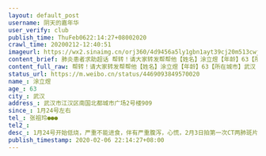 ```yaml
---
layout: default_post
username: 阴天的嘉年华
user_verify: club
publish_time: ThuFeb0622:14:27+08002020
crawl_time: 20200212-12:40:51
imageurl: https://wx2.sinaimg.cn/orj360/4d9456a5ly1gbn1ayt39cj20m513cwjs.jpg,https://wx4.sinaimg.cn/orj360/4d9456a5ly1gbn1ax61vjj20u0140wge.jpg
content_brief: 肺炎患者求助超话 帮转！请大家转发帮帮他【姓名】涂立煜【年龄】63【所在城市】武汉【所在小区、社区】武汉市江汉区南国北都城市广场2号楼909【患病时间】1月24号左右【联系方式】张祖玲 ●●●【其他紧急联系人】【病情描述】 1月24号开始低烧，严重不能进食，伴有严重腹泻，心慌， ...全文
content_full_raw: 帮转！请大家转发帮帮他【姓名】涂立煜【年龄】63【所在城市】武汉【所在小区、社区】武汉市江汉区南国北都城市广场2号楼909【患病时间】1月24号左右【联系方式】张祖玲●●●【其他紧急联系人】【病情描述】1月24号开始低烧，严重不能进食，伴有严重腹泻，心慌，2月3日拍第一次CT两肺斑片磨玻璃密度影伴有主动脉和冠脉硬化，医院开了3天拜复乐，2月6日复诊病情进一步恶化两肺多发斑片样磨玻璃影，多考虑病毒性肺炎，病人有高血压基础性疾病，病情随时恶化命悬一线。医院都说没有床位。医生说，再没有床位，病情恶化会有生命危险，但是他也没有办法，叫我们自己找出路。@人民日报@侠客岛@老陶在路上@澎湃新闻@武汉微邻里@今日头条
status_url: https://m.weibo.cn/status/4469093849570020
name_: 涂立煜
age_: 63
city_: 武汉
address_: 武汉市江汉区南国北都城市广场2号楼909
since_: 1月24号左右
tel_: 张祖玲●●●
tel2_: 
desc_: 1月24号开始低烧，严重不能进食，伴有严重腹泻，心慌，2月3日拍第一次CT两肺斑片磨玻璃密度影伴有主动脉和冠脉硬化，医院开了3天拜复乐，2月6日复诊病情进一步恶化两肺多发斑片样磨玻璃影，多考虑病毒性肺炎，病人有高血压基础性疾病，病情随时恶化命悬一线。医院都说没有床位。医生说，再没有床位，病情恶化会有生命危险，但是他也没有办法，叫我们自己找出路。@人民日报@侠客岛@老陶在路上@澎湃新闻@武汉微邻里@今日头条
publish_timestamp: 2020-02-06 22:14:27+08:00
---
```

